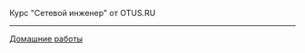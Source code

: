 Курс "Сетевой инженер" от OTUS.RU
<hr>

[Домашние работы](<https://github.com/SergPolarin/otus-education/blob/master/homework>)
